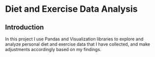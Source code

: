 # Diet and Exercise Data Analysis
## Introduction
<p>
In this project I use Pandas and Visualization libraries 
to explore and analyze personal diet and exercise data that I
have collected, and make adjustments accordingly based on my
findings.
</p>
